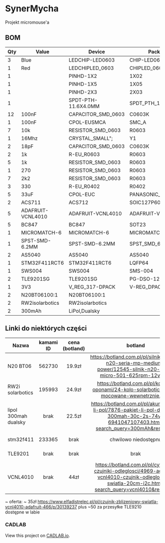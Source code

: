 # SynerMycha

Projekt micromouse'a



## BOM

|Qty|Value|Device|Package|Parts|Description|
|---|-----|------|-------|-----|-----------|
|3|Blue|LEDCHIP-LED0603|CHIP-LED0603|LED1,LED2,LED3||
|1|Red|LEDCHIPLED_0603|CHIPLED_0603|LED5||
|1||PINHD-1X2|1X02|POWER||
|1||PINHD-1X5|1X05|JP3||
|1||PINHD-2X3|2X03|JP1||
|1||SPDT-PTH-11.6X4.0MM|SPDT_PTH_11.6X4.0MM|S1||
|12|100nF|CAPACITOR_SMD_0603|C0603K|C5,C6,C16,C18,C19,C21,C23,C24,C27,C29,C31,C36||
|1|100nF|CPOL-EUSMCA|SMC_A|C1||
|7|10k|RESISTOR_SMD_0603|R0603|R8,R15,R16,R25,R26,R27,R28||
|1|16Mhz|CRYSTAL_SMALL";|Y1|12.0MHzCrystal||
|2|18pF|CAPACITOR_SMD_0603|C0603K|C8,C9||
|2|1k|R-EU_R0603|R0603|R13,R14||
|5|1k|RESISTOR_SMD_0603|R0603|R2,R3,R4,R5,R7||
|1|270|RESISTOR_SMD_0603|R0603|R6||
|7|2k2|RESISTOR_SMD_0603|R0603|R1,R9,R10,R11,R12,R23,R24||
|3|330|R-EU_R0402|R0402|R17,R18,R19||
|5|33uF|CPOL-EUC|PANASONIC_C|C3,C4,C7,C32,C34||
|2|ACS711|ACS712|SOIC127P600X175-8N|IC3,IC4||
|5|ADAFRUIT-VCNL4010|ADAFRUIT-VCNL4010|ADAFRUIT-VCNL4010|U$7,U$8,U$9,U$10,U$11||
|5|BC847|BC847|SOT23|T1,T2,T3,T4,T5||
|1|MICROMATCH-6|MICROMATCH-6|MICROMATCH-6|PROG-SWDIO||
|1|SPST-SMD-6.2MM|SPST-SMD-6.2MM|SPST_SMD_6.2MM|S2||
|2|AS5040|AS5040|AS5040|U$13,U$14||
|1|STM32F411RCT6|STM32F411RCT6|LQFP64|IC7||
|1|SWS004|SWS004|SMS-004|S3||
|2|TLE9201SG|TLE9201SG|PG-DSO-12-9|IC5,IC6||
|1|3V3|V_REG_317-DPACK|V-REG_DPACK|U2||
|2|N20BT06100:1|N20BT06100:1||||
|2|RW2isolarbotics|RW2isolarbotics||||
|2|300mAh|LiPol,Dualsky||||



## Linki do niektórych części

| Nazwa |kamami ID |cena (botland) |botland |electropark |tme |
| ------|:-----:|:-------------:|:------:|:----------:|:--:|
| N20 BT06              | 562730 | 19.9zł| https://botland.com.pl/pl/silniki-micro-n20-seria-mp-medium-power/12545-silnik-n20-bt05-micro-501-625rpm-12v.html | tylko oryginalne |  tylko oryginalne pololu|
| RW2i solarbotics      | 195993 | 24.9zł| https://botland.com.pl/pl/kola-z-oponami/24-kolo-solarbotics-rw2i-mocowane-wewnetrznie.html      | chwilowo niedostpne | brak|
| lipol 300mah dualsky  | brak   | 22.5zł| https://botland.com.pl/pl/akumulatory-li-pol/7876-pakiet-li-pol-dualsky-300mah-30c-2s-74v-6941047107403.html?search_query=300mAh&results=3    | wycofany | brak |
| stm32f411             | 233365 | brak  | chwilowo niedostępnu| 27.65 zł|https://www.tme.eu/pl/details/stm32f411rct6/mikrokontrolery-st/stmicroelectronics/|
| TLE9201               | brak   | brak  | brak |13.93zł| https://www.tme.eu/pl/details/tle9201sgauma1/drivery-silnikowe-i-pwm/infineon-technologies/ |
| VCNL4010              | brak   | 44zł  |   https://botland.com.pl/pl/cyfrowe-czujniki-odleglosci/4969-adafruit-vcnl4010-czujnik-odleglosci-i-swiatla-20cm-i2c.html?search_query=vcnl4010&results=1| |tylko chip bez płytki na specjalne zamówienie |

~ oferta: 
~ 35zł https://www.elfadistrelec.pl/pl/czujnik-zblizeniowy-swiatla-vcnl4010-adafruit-466/p/30139237
plus ~50 za przesyłke
TLE9210 dostępne w labie




### CADLAB 

View this project on [CADLAB.io](https://cadlab.io/project/1503). 
